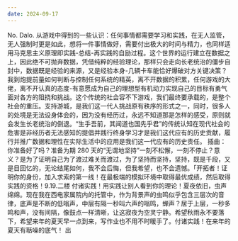 ```yaml
---
date: 2024-09-17
---
```


No.
Dalo.
从游戏中得到的一些认识：任何事情都需要学习和实践，在无人监管，无人强制时更是如此，想将一件事情做好，需要付出极大的时间与精力，也同样适用马克思主义原理即实践-总结-再实践的自励过程。这个世界的运行建立在数据之上，因此绝不可抛弃数据，凭借纯粹的经验理论，那样只会走向长老统治的僵步自封中，数据既是经验的来源，又是经验本身-几辆卡车能恰好爆破对方关键决策？我到炮提前量如何判断与控制任何系统的精英，离不开数据的积累，任何游戏的大佬，离不开认真的态度-有意愿成为自己的理想型有机动力实现自己的目标有勇气面对各方的阻挠和挑战。这个传统的社会容不下游戏，我们最终要承载的，是整个社会的重压。支持游城，是我们这一代人挑战原有秩序的形式之一，同时，很多人的处境是无法设身体会的，因为没有经历过，永远不知道那是怎样的感受，原则就会发生长老统治的倒退。“生手吾前，其闻道也国先乎君”的传统认知在现代社会的危害是非经历者无法感知的提倡并践行终身学习才是我们这代应有的历史贡献，履行并推广数据和理性在实际生活中的应用是我们这一代应有的历史责任。
插曲：你准备好了吗？准备为期 280 天的“无谓地坚持”一刻不松懈，一刻不停止？意义？是为了证明自己为了渡过难关而渡过，为了坚持而坚持，坚持，既是千段，又是目回忆的，无论结尾如何，我不会后悔，但我希望，也不会遗憾。「开拓者！证明你的身份，加入求索的第一线！在最极端的模拟环境中取得最优成绩，然后取得实践的资格！9.19.二楼
付诸实践！用实践让别人看到你的理论！夏夜依旧，虫声绵绵。现在我在西电家属院内的托管中，作为背景声的虫鸣似乎包含三层次的音律，底声是不断的低嗡声，中层有隔一秒叫六声的嗡鸣，蝉声？居于上层，一秒多鸣和声，没有间隔，像鼓点一样清晰，让这寂夜为空灵宁静。希望秋雨永不要落下，希望来年的夏天早一点到来，写作业也不用不时暖手了。付诸实践！在来年的夏天有聒噪的底气！
出

